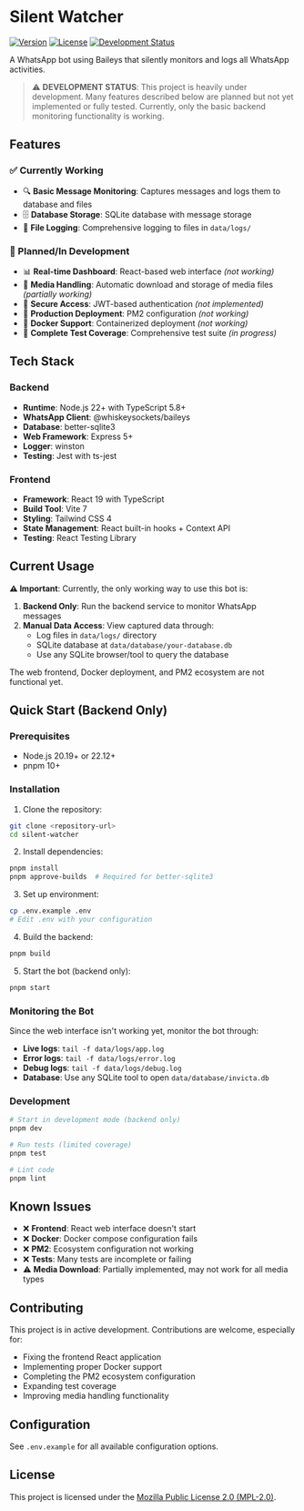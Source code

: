 # Silent Watcher

[![Version](https://img.shields.io/badge/version-0.2.0-blue.svg)](https://github.com/InvictusNavarchus/silent-watcher/releases)
[![License](https://img.shields.io/badge/license-MPL--2.0-orange.svg)](https://www.mozilla.org/en-US/MPL/2.0/)
[![Development Status](https://img.shields.io/badge/status-heavily%20under%20development-red.svg)](https://github.com/InvictusNavarchus/silent-watcher)

A WhatsApp bot using Baileys that silently monitors and logs all WhatsApp activities. 

> ⚠️ **DEVELOPMENT STATUS**: This project is heavily under development. Many features described below are planned but not yet implemented or fully tested. Currently, only the basic backend monitoring functionality is working.

## Features

### ✅ Currently Working
- 🔍 **Basic Message Monitoring**: Captures messages and logs them to database and files
- 🗄️ **Database Storage**: SQLite database with message storage
- 📝 **File Logging**: Comprehensive logging to files in `data/logs/`
### 🚧 Planned/In Development
- 📊 **Real-time Dashboard**: React-based web interface *(not working)*
- 📱 **Media Handling**: Automatic download and storage of media files *(partially working)*
- 🔐 **Secure Access**: JWT-based authentication *(not implemented)*
- 🚀 **Production Deployment**: PM2 configuration *(not working)*
- 🐳 **Docker Support**: Containerized deployment *(not working)*
- 🧪 **Complete Test Coverage**: Comprehensive test suite *(in progress)*

## Tech Stack

### Backend
- **Runtime**: Node.js 22+ with TypeScript 5.8+
- **WhatsApp Client**: @whiskeysockets/baileys
- **Database**: better-sqlite3
- **Web Framework**: Express 5+
- **Logger**: winston
- **Testing**: Jest with ts-jest

### Frontend
- **Framework**: React 19 with TypeScript
- **Build Tool**: Vite 7
- **Styling**: Tailwind CSS 4
- **State Management**: React built-in hooks + Context API
- **Testing**: React Testing Library

## Current Usage

**⚠️ Important**: Currently, the only working way to use this bot is:

1. **Backend Only**: Run the backend service to monitor WhatsApp messages
2. **Manual Data Access**: View captured data through:
   - Log files in `data/logs/` directory
   - SQLite database at `data/database/your-database.db`
   - Use any SQLite browser/tool to query the database

The web frontend, Docker deployment, and PM2 ecosystem are not functional yet.

## Quick Start (Backend Only)

### Prerequisites

- Node.js 20.19+ or 22.12+
- pnpm 10+

### Installation

1. Clone the repository:
```bash
git clone <repository-url>
cd silent-watcher
```

2. Install dependencies:
```bash
pnpm install
pnpm approve-builds  # Required for better-sqlite3
```

3. Set up environment:
```bash
cp .env.example .env
# Edit .env with your configuration
```

4. Build the backend:
```bash
pnpm build
```

5. Start the bot (backend only):
```bash
pnpm start
```

### Monitoring the Bot

Since the web interface isn't working yet, monitor the bot through:

- **Live logs**: `tail -f data/logs/app.log`
- **Error logs**: `tail -f data/logs/error.log`
- **Debug logs**: `tail -f data/logs/debug.log`
- **Database**: Use any SQLite tool to open `data/database/invicta.db`

### Development

```bash
# Start in development mode (backend only)
pnpm dev

# Run tests (limited coverage)
pnpm test

# Lint code
pnpm lint
```

## Known Issues

- ❌ **Frontend**: React web interface doesn't start
- ❌ **Docker**: Docker compose configuration fails
- ❌ **PM2**: Ecosystem configuration not working
- ❌ **Tests**: Many tests are incomplete or failing
- ⚠️ **Media Download**: Partially implemented, may not work for all media types

## Contributing

This project is in active development. Contributions are welcome, especially for:

- Fixing the frontend React application
- Implementing proper Docker support
- Completing the PM2 ecosystem configuration
- Expanding test coverage
- Improving media handling functionality

## Configuration

See `.env.example` for all available configuration options.

## License

This project is licensed under the [Mozilla Public License 2.0 (MPL-2.0)](https://www.mozilla.org/en-US/MPL/2.0/).
